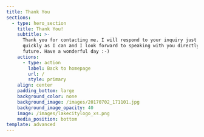 ```yaml
---
title: Thank You
sections:
  - type: hero_section
    title: Thank You!
    subtitle: >-
      Thank you for contacting me. I will respond to your inquiry just as
      quickly as I can and I look forward to speaking with you directly in the
      future. Have a wonderful day :-)
    actions:
      - type: action
        label: Back to homepage
        url: /
        style: primary
    align: center
    padding_bottom: large
    background_color: none
    background_image: /images/20170702_171101.jpg
    background_image_opacity: 40
    image: /images/lakecitylogo_xs.png
    media_position: bottom
template: advanced
---
```


